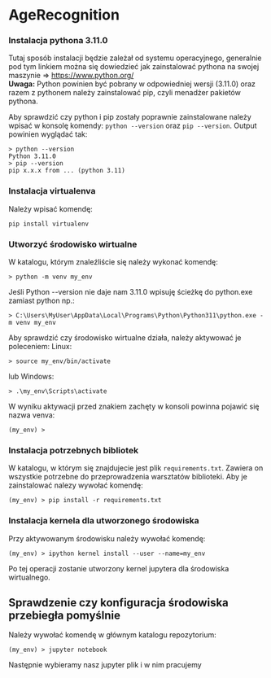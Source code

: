 # AgeRecognition

### Instalacja pythona 3.11.0

Tutaj sposób instalacji będzie zależał od systemu operacyjnego, generalnie pod tym linkiem można się dowiedzieć jak zainstalować pythona na swojej maszynie ⇒ https://www.python.org/  
**Uwaga:** Python powinien być pobrany w odpowiedniej wersji (3.11.0) oraz razem z pythonem należy zainstalować pip, czyli menadżer pakietów pythona.

Aby sprawdzić czy python i pip zostały poprawnie zainstalowane należy wpisać w konsolę komendy:
```python --version``` oraz ```pip --version```.
Output powinien wyglądać tak:
```
> python --version
Python 3.11.0
> pip --version
pip x.x.x from ... (python 3.11)
```

### Instalacja virtualenva

Należy wpisać komendę:
```
pip install virtualenv
```

### Utworzyć środowisko wirtualne

W katalogu, którym znaleźliście się należy wykonać komendę:
```
> python -m venv my_env
```
Jeśli Python --version nie daje nam 3.11.0 wpisuję ścieżkę do python.exe zamiast python np.:
```
> C:\Users\MyUser\AppData\Local\Programs\Python\Python311\python.exe -m venv my_env
```


Aby sprawdzić czy środowisko wirtualne działa, należy aktywować je poleceniem:
Linux:
```
> source my_env/bin/activate
```
lub
Windows:
```
> .\my_env\Scripts\activate
```

W wyniku aktywacji przed znakiem zachęty w konsoli powinna pojawić się nazwa venva:
```
(my_env) >
```

### Instalacja potrzebnych bibliotek

W katalogu, w którym się znajdujecie jest plik `requirements.txt`. Zawiera on wszystkie potrzebne do przeprowadzenia warsztatów biblioteki. Aby je zainstalować nalezy wywołać komendę:
```
(my_env) > pip install -r requirements.txt
```

### Instalacja kernela dla utworzonego środowiska

Przy aktywowanym środowisku należy wywołać komendę:
```
(my_env) > ipython kernel install --user --name=my_env
```
Po tej operacji zostanie utworzony kernel jupytera dla środowiska wirtualnego.

## Sprawdzenie czy konfiguracja środowiska przebiegła pomyślnie
Należy wywołać komendę w głównym katalogu repozytorium:
```
(my_env) > jupyter notebook
```

Następnie wybieramy nasz jupyter plik i w nim pracujemy